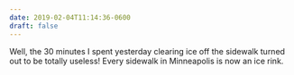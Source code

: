 ```yaml
---
date: 2019-02-04T11:14:36-0600
draft: false
---
```




Well, the 30 minutes I spent yesterday clearing ice off the sidewalk turned out to be totally useless! Every sidewalk in Minneapolis is now an ice rink.



